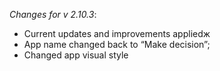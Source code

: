 _Changes for v 2.10.3_:
- Current updates and improvements appliedж
- App name changed back to “Make decision”;
- Changed app visual style
